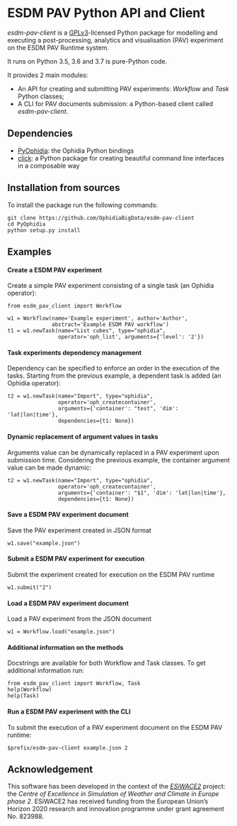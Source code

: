 ESDM PAV Python API and Client
==============================

*esdm-pav-client* is a [GPLv3](http://www.gnu.org/licenses/gpl-3.0.txt)-licensed Python package for modelling and executing a post-processing, analytics and visualisation (PAV) experiment on the ESDM PAV Runtime system.

It runs on Python 3.5, 3.6 and 3.7 is pure-Python code.

It provides 2 main modules:

-   An API for creating and submitting PAV experiments: *Workflow* and *Task* Python classes;
-   A CLI for PAV documents submission: a Python-based client called *esdm-pav-client*.

Dependencies
------------

-   [PyOphidia](https://github.com/OphidiaBigData/PyOphidia): the Ophidia Python bindings
-   [click](https://click.palletsprojects.com): a Python package for creating beautiful command line interfaces in a composable way

Installation from sources
-------------------------

To install the package run the following commands:

``` {.sourceCode .bash}
git clone https://github.com/OphidiaBigData/esdm-pav-client
cd PyOphidia
python setup.py install
```

Examples
--------

#### Create a ESDM PAV experiment

Create a simple PAV experiment consisting of a single task (an Ophidia operator):

``` {.sourceCode .python}
from esdm_pav_client import Workflow

w1 = Workflow(name='Example experiment', author='Author', 
              abstract='Example ESDM PAV workflow')
t1 = w1.newTask(name="List cubes", type="ophidia",
                operator='oph_list', arguments={'level': '2'})
```

#### Task experiments dependency management

Dependency can be specified to enforce an order in the execution of the tasks. Starting from the previous example, a dependent task is added (an Ophidia operator):

``` {.sourceCode .python}
t2 = w1.newTask(name="Import", type="ophidia",
                operator='oph_createcontainer', 
                arguments={'container': "test", 'dim': 'lat|lon|time'},
                dependencies={t1: None})
```

#### Dynamic replacement of argument values in tasks

Arguments value can be dynamically replaced in a PAV experiment upon submission time. Considering the previous example, the container argument value can be made dynamic:

``` {.sourceCode .python}
t2 = w1.newTask(name="Import", type="ophidia",
                operator='oph_createcontainer', 
                arguments={'container': "$1", 'dim': 'lat|lon|time'},
                dependencies={t1: None})
```

#### Save a ESDM PAV experiment document

Save the PAV experiment created in JSON format

``` {.sourceCode .python}
w1.save("example.json")
```

#### Submit a ESDM PAV experiment for execution

Submit the experiment created for execution on the ESDM PAV runtime

``` {.sourceCode .python}
w1.submit("2")
```

#### Load a ESDM PAV experiment document

Load a PAV experiment from the JSON document

``` {.sourceCode .python}
w1 = Workflow.load("example.json")
```

#### Additional information on the methods

Docstrings are available for both Workflow and Task classes. To get additional information run:

``` {.sourceCode .python}
from esdm_pav_client import Workflow, Task
help(Workflow)
help(Task)
```

#### Run a ESDM PAV experiment with the CLI

To submit the execution of a PAV experiment document on the ESDM PAV runtime:

``` {.sourceCode .bash}
$prefix/esdm-pav-client example.json 2
```

Acknowledgement
---------------

This software has been developed in the context of the *[ESiWACE2](http://www.esiwace.eu)* project: the *Centre of Excellence in Simulation of Weather and Climate in Europe phase 2*. ESiWACE2 has received funding from the European Union’s Horizon 2020 research and innovation programme under grant agreement No. 823988.
